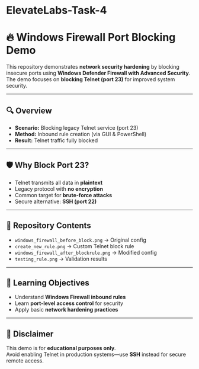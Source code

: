 # ElevateLabs-Task-4
# 🔥 Windows Firewall Port Blocking Demo

This repository demonstrates **network security hardening** by blocking insecure ports using **Windows Defender Firewall with Advanced Security**.  
The demo focuses on **blocking Telnet (port 23)** for improved system security.

---

## 🔍 Overview
- **Scenario:** Blocking legacy Telnet service (port 23)  
- **Method:** Inbound rule creation (via GUI & PowerShell)  
- **Result:** Telnet traffic fully blocked  

---

## 🛡️ Why Block Port 23?
- Telnet transmits all data in **plaintext**  
- Legacy protocol with **no encryption**  
- Common target for **brute-force attacks**  
- Secure alternative: **SSH (port 22)**  

---

## 📂 Repository Contents  
- `windows_firewall_before_block.png` → Original config
- `create_new_rule.png` → Custom Telnet block rule
- `windows_firewall_after_blockrule.png` →  Modified config
- `testing_rule.png` → Validation results 

---

## 🎯 Learning Objectives
- Understand **Windows Firewall inbound rules**  
- Learn **port-level access control** for security  
- Apply basic **network hardening practices**  

---

## 📝 Disclaimer
This demo is for **educational purposes only**.  
Avoid enabling Telnet in production systems—use **SSH** instead for secure remote access.

